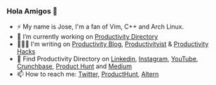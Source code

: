 ### Hola Amigos 👋

- ⚡ My name is Jose, I'm a fan of Vim, C++ and Arch Linux.
- 🔭 I’m currently working on [Productivity Directory](https://productivity.directory)
- 👨🏻‍💻 I'm writing on [Productivity Blog](https://blog.productivity.directory), [Productivityist](https://productivity.ist) & [Productivity Hacks](https://productivity.directory/notes/hacks)
- 🗿 Find Productivity Directory on [Linkedin](https://linkedin.com/company/productivitydirectory), [Instagram](https://instagram.com/productivitydirectory), [YouTube](https://youtube.com/@productivitydirectory), [Crunchbase](https://www.crunchbase.com/organization/productivity-directory), [Product Hunt](https://producthunt.com/products/productivity-directory-2) and [Medium](https://medium.com/productivitydirectory)
- 📫 How to reach me: [Twitter](https://x.com/xtan8086), [ProductHunt](https://producthunt.com/@stan8086), [Altern](https://altern.ai/@stan)

<!--
**stan8086/stan8086** is a ✨ _special_ ✨ repository because its `README.md` (this file) appears on your GitHub profile.

Here are some ideas to get you started:


- 🌱 I’m currently learning ...
- 👯 I’m looking to collaborate on ...
- 🤔 I’m looking for help with ...
- 💬 Ask me about ...
- 📫 How to reach me: ...
- 😄 Pronouns: ...
- ⚡ Fun fact: ...
-->


<!--
**stan8086/stan8086** is a ✨ _special_ ✨ repository because its `README.md` (this file) appears on your GitHub profile.

Here are some ideas to get you started:

- 🔭 I’m currently working on ...
- 🌱 I’m currently learning ...
- 👯 I’m looking to collaborate on ...
- 🤔 I’m looking for help with ...
- 💬 Ask me about ...
- 📫 How to reach me: ...
- 😄 Pronouns: ...
- ⚡ Fun fact: ...
-->
